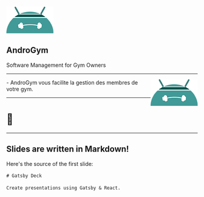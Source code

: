 ![androGym](./logo.png)

## AndroGym

Software Management for Gym Owners

---

<img align="right" src="./logo.png">
- AndroGym vous facilite la gestion des membres de votre gym.

---

# 🤫

---

## Slides are written in Markdown!

Here's the source of the first slide:

    # Gatsby Deck

    Create presentations using Gatsby & React.
